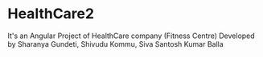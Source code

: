 # HealthCare2

It's an Angular Project of HealthCare company (Fitness Centre)
Developed by Sharanya Gundeti, Shivudu Kommu, Siva Santosh Kumar Balla

